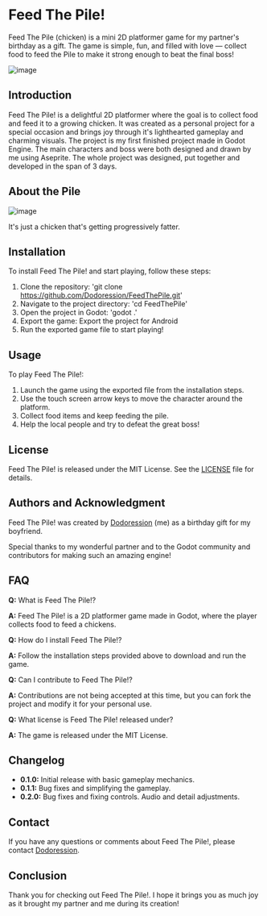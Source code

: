 # Feed The Pile!

Feed The Pile (chicken) is a mini 2D platformer game for my partner's birthday as a gift. The game is simple, fun, and filled with love — collect food to feed the Pile to make it strong enough to beat the final boss!

![image](https://github.com/user-attachments/assets/c37c467a-3700-4623-b428-e33698fc6add)





## **Introduction**

Feed The Pile! is a delightful 2D platformer where the goal is to collect food and feed it to a growing chicken. It was created as a personal project for a special occasion and brings joy through it's lighthearted gameplay and charming visuals. 
The project is my first finished project made in Godot Engine.
The main characters and boss were both designed and drawn by me using Aseprite. The whole project was designed, put together and developed in the span of 3 days.

## **About the Pile**
![image](https://github.com/user-attachments/assets/b718d33b-d647-4784-a4d5-b16b10015679)

It's just a chicken that's getting progressively fatter.

## **Installation**

To install Feed The Pile! and start playing, follow these steps:

1. Clone the repository: 'git clone https://github.com/Dodoression/FeedThePile.git'
2. Navigate to the project directory: 'cd FeedThePile'
3. Open the project in Godot: 'godot .'
4. Export the game: Export the project for Android
5. Run the exported game file to start playing!

## **Usage**

To play Feed The Pile!:

1. Launch the game using the exported file from the installation steps.
2. Use the touch screen arrow keys to move the character around the platform.
3. Collect food items and keep feeding the pile.
4. Help the local people and try to defeat the great boss!


## **License**

Feed The Pile! is released under the MIT License. See the [LICENSE](https://choosealicense.com/licenses/mit/) file for details.

## **Authors and Acknowledgment**

Feed The Pile! was created by [Dodoression](https://github.com/Dodoression/) (me) as a birthday gift for my boyfriend.

Special thanks to my wonderful partner and to the Godot community and contributors for making such an amazing engine!


## **FAQ**

**Q:** What is Feed The Pile!?

**A:** Feed The Pile! is a 2D platformer game made in Godot, where the player collects food to feed a chickens.

**Q:** How do I install Feed The Pile!?

**A:** Follow the installation steps provided above to download and run the game.

**Q:** Can I contribute to Feed The Pile!?

**A:** Contributions are not being accepted at this time, but you can fork the project and modify it for your personal use.

**Q:** What license is Feed The Pile! released under?

**A:** The game is released under the MIT License.

## **Changelog**

- **0.1.0:** Initial release with basic gameplay mechanics.
- **0.1.1:** Bug fixes and simplifying the gameplay.
- **0.2.0:** Bug fixes and fixing controls. Audio and detail adjustments.

## **Contact**

If you have any questions or comments about Feed The Pile!, please contact [Dodoression](https://github.com/Dodoression/).

## **Conclusion**

Thank you for checking out Feed The Pile!. I hope it brings you as much joy as it brought my partner and me during its creation!
